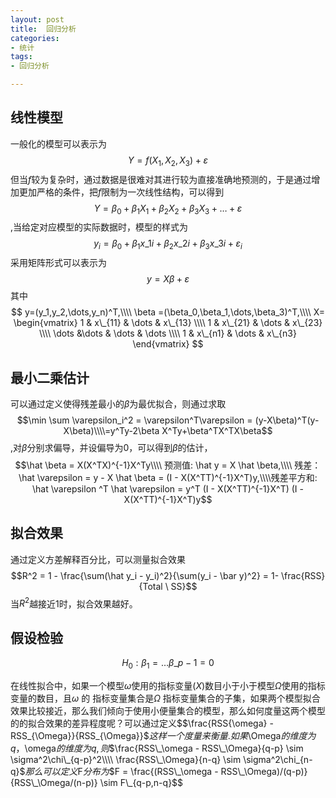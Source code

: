 ```yaml
---
layout: post
title:  回归分析
categories:
- 统计
tags:
- 回归分析

---
```


## 线性模型
一般化的模型可以表示为$$Y=f(X_1,X_2,X_3)+\varepsilon$$ 但当$f$较为复杂时，通过数据是很难对其进行较为直接准确地预测的，于是通过增加更加严格的条件，把$f$限制为一次线性结构，可以得到$$Y=\beta_0 + \beta_1X_1+\beta_2X_2+\beta_3X_3+ \dots +\varepsilon$$,当给定对应模型的实际数据时，模型的样式为$$y_i = \beta_0 + \beta_1x\_{1i} +\beta_2x\_{2i} + \beta_3x\_{3i}+\varepsilon_i$$ 采用矩阵形式可以表示为$$y=X\beta + \varepsilon$$其中 
$$
y=(y_1,y_2,\dots,y_n)^T,\\\\
\beta =(\beta_0,\beta_1,\dots,\beta_3)^T,\\\\
X= \begin{vmatrix}
1 & x\_{11} & \dots & x\_{13} \\\\
1 & x\_{21} & \dots & x\_{23} \\\\
\dots &\dots & \dots & \dots \\\\
1 & x\_{n1} & \dots & x\_{n3}
\end{vmatrix} 
$$

## 最小二乘估计
可以通过定义使得残差最小的$\beta$为最优拟合，则通过求取
 $$\min \sum \varepsilon_i^2 = \varepsilon^T\varepsilon = (y-X\beta)^T(y-X\beta)\\\\=y^Ty-2\beta X^Ty+\beta^TX^TX\beta$$,对$\beta$分别求偏导，并设偏导为0，可以得到$\beta$的估计，$$\hat \beta = X(X^TX)^{-1}X^Ty\\\\ 预测值: \hat y = X \hat \beta,\\\\ 残差： \hat \varepsilon = y - X \hat \beta = (I - X(X^TT)^{-1}X^T)y,\\\\残差平方和: \hat \varepsilon ^T \hat \varepsilon = y^T (I - X(X^TT)^{-1}X^T) (I - X(X^TT)^{-1}X^T)y$$


##  拟合效果

通过定义方差解释百分比，可以测量拟合效果$$R^2 = 1 - \frac{\sum(\hat y_i - y_i)^2}{\sum(y_i - \bar y)^2} = 1- \frac{RSS}{Total \ SS}$$ 当$R^2$越接近1时，拟合效果越好。


## 假设检验
$$H_0 : \beta_1 = \dots \beta\_{p-1} =0$$

在线性拟合中，如果一个模型$\omega$使用的指标变量$(X)$数目小于小于模型$\Omega$使用的指标变量的数目，且$\omega$ 的 指标变量集合是$\Omega$ 指标变量集合的子集，如果两个模型拟合效果比较接近，那么我们倾向于使用小便量集合的模型，那么如何度量这两个模型的的拟合效果的差异程度呢？可以通过定义$$\frac{RSS\{\omega} - RSS\_{\Omega}}{RSS\_{\Omega}}$$这样一个度量来衡量.如果$\Omega$的维度为q，$\omega$的维度为q,则$$\frac{RSS\_\omega - RSS\_\Omega}{q-p} \sim \sigma^2\chi\_{q-p}^2\\\\ \frac{RSS\_\Omega}{n-q} \sim \sigma^2\chi_{n-q}$$那么可以定义$F$分布为$$F = \frac{(RSS\_\omega - RSS\_\Omega)/(q-p)}{RSS\_\Omega/(n-p)} \sim F\_{q-p,n-q}$$